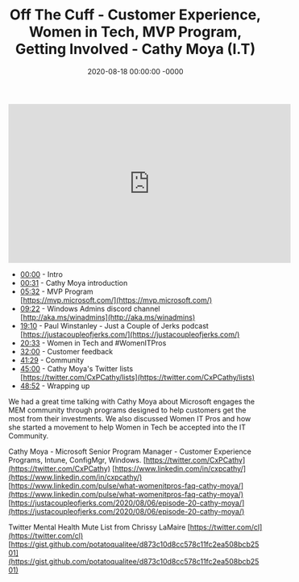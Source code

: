 ﻿---
layout: post
title: "Off The Cuff - Customer Experience, Women in Tech, MVP Program, Getting Involved - Cathy Moya (I.T)"
date: 2020-08-18 00:00:00 -0000
categories:
---

<iframe loading="lazy" width="560" height="315" src="https://www.youtube.com/embed/K27D1MDYafc" title="YouTube video player" frameborder="0" allow="accelerometer; autoplay; clipboard-write; encrypted-media; gyroscope; picture-in-picture" allowfullscreen></iframe>

- [00:00](https://www.youtube.com/watch?v=K27D1MDYafc&t=0s) - Intro  
- [00:31](https://www.youtube.com/watch?v=K27D1MDYafc&t=31s) - Cathy Moya introduction  
- [05:32](https://www.youtube.com/watch?v=K27D1MDYafc&t=332s) - MVP Program  
[https://mvp.microsoft.com/](https://mvp.microsoft.com/)  
- [09:22](https://www.youtube.com/watch?v=K27D1MDYafc&t=562s) - Windows Admins discord channel  
[http://aka.ms/winadmins](http://aka.ms/winadmins)  
- [19:10](https://www.youtube.com/watch?v=K27D1MDYafc&t=1150s) - Paul Winstanley - Just a Couple of Jerks podcast  
[https://justacoupleofjerks.com/](https://justacoupleofjerks.com/)  
- [20:33](https://www.youtube.com/watch?v=K27D1MDYafc&t=1233s) - Women in Tech and #WomenITPros  
- [32:00](https://www.youtube.com/watch?v=K27D1MDYafc&t=1920s) - Customer feedback  
- [41:29](https://www.youtube.com/watch?v=K27D1MDYafc&t=2489s) - Community  
- [45:00](https://www.youtube.com/watch?v=K27D1MDYafc&t=2700s) - Cathy Moya's Twitter lists  
[https://twitter.com/CxPCathy/lists](https://twitter.com/CxPCathy/lists)  
- [48:52](https://www.youtube.com/watch?v=K27D1MDYafc&t=2932s) - Wrapping up  

We had a great time talking with Cathy Moya about Microsoft engages the MEM community through programs designed to help customers get the most from their investments. We also discussed Women IT Pros and how she started a movement to help Women in Tech be accepted into the IT Community.

Cathy Moya - Microsoft Senior Program Manager - Customer Experience Programs, Intune, ConfigMgr, Windows.
[https://twitter.com/CxPCathy](https://twitter.com/CxPCathy)
[https://www.linkedin.com/in/cxpcathy/](https://www.linkedin.com/in/cxpcathy/)
[https://www.linkedin.com/pulse/what-womenitpros-faq-cathy-moya/](https://www.linkedin.com/pulse/what-womenitpros-faq-cathy-moya/)
[https://justacoupleofjerks.com/2020/08/06/episode-20-cathy-moya/](https://justacoupleofjerks.com/2020/08/06/episode-20-cathy-moya/)

Twitter Mental Health Mute List from Chrissy LaMaire
[https://twitter.com/cl](https://twitter.com/cl)
[https://gist.github.com/potatoqualitee/d873c10d8cc578c11fc2ea508bcb2501](https://gist.github.com/potatoqualitee/d873c10d8cc578c11fc2ea508bcb2501)

